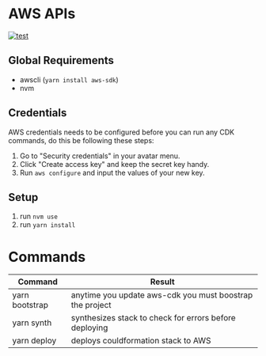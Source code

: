 # AWS APIs
[![test](https://github.com/troyblank/api/actions/workflows/test.yml/badge.svg)](https://github.com/troyblank/api/actions/workflows/test.yml)

## Global Requirements
* awscli (`yarn install aws-sdk`)
* nvm

## Credentials

AWS credentials needs to be configured before you can run any CDK commands, do this be following these steps:

1. Go to "Security credentials" in your avatar menu.
2. Click "Create access key" and keep the secret key handy.
3. Run `aws configure` and input the values of your new key.

## Setup
1. run `nvm use`
2. run `yarn install`

# Commands
| Command     | Result |
| ----------- | ----------- |
| yarn bootstrap  | anytime you update aws-cdk you must boostrap the project |
| yarn synth      | synthesizes stack to check for errors before deploying   |
| yarn deploy     | deploys couldformation stack to AWS                      |
